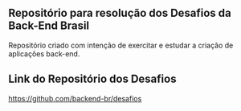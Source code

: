 ## Repositório para resolução dos Desafios da Back-End Brasil

Repositório criado com intenção de exercitar e estudar a criação de aplicações back-end.

## Link do Repositório dos Desafios

https://github.com/backend-br/desafios